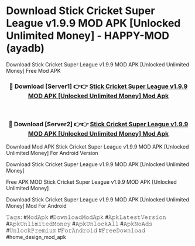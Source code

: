 # Download Stick Cricket Super League v1.9.9 MOD APK [Unlocked Unlimited Money] - HAPPY-MOD (ayadb)
Download Stick Cricket Super League v1.9.9 MOD APK [Unlocked Unlimited Money] Free Mod APK

<div align="center">
<h3>🔴 Download [Server1] 👉👉 <a href="https://apkcomod.com?title=Stick_Cricket_Super_League_v1.9.9_MOD_APK_[Unlocked_Unlimited_Money]">Stick Cricket Super League v1.9.9 MOD APK [Unlocked Unlimited Money] Mod Apk</a></h3><br>

<h3>🔴 Download [Server2] 👉👉 <a href="https://apkcomod.com?title=Stick_Cricket_Super_League_v1.9.9_MOD_APK_[Unlocked_Unlimited_Money]">Stick Cricket Super League v1.9.9 MOD APK [Unlocked Unlimited Money] Mod Apk</a></h3>
</div>


Download Mod APK Stick Cricket Super League v1.9.9 MOD APK [Unlocked Unlimited Money] For Android Version

Download Stick Cricket Super League v1.9.9 MOD APK [Unlocked Unlimited Money] 

Free APK MOD Stick Cricket Super League v1.9.9 MOD APK [Unlocked Unlimited Money] 

Download Stick Cricket Super League v1.9.9 MOD APK [Unlocked Unlimited Money] Mod For Android

𝚃𝚊𝚐𝚜: #𝙼𝚘𝚍𝙰𝚙𝚔 #𝙳𝚘𝚠𝚗𝚕𝚘𝚊𝚍𝙼𝚘𝚍𝙰𝚙𝚔 #𝙰𝚙𝚔𝙻𝚊𝚝𝚎𝚜𝚝𝚅𝚎𝚛𝚜𝚒𝚘𝚗 #𝙰𝚙𝚔𝚄𝚗𝚕𝚒𝚖𝚒𝚝𝚎𝚍𝙼𝚘𝚗𝚎𝚢 #𝙰𝚙𝚔𝚄𝚗𝚕𝚘𝚌𝚔𝙰𝚕𝚕 #𝙰𝚙𝚔𝙽𝚘𝙰𝚍𝚜 #𝚄𝚗𝚕𝚘𝚌𝚔𝙿𝚛𝚎𝚖𝚒𝚞𝚖 #𝙵𝚘𝚛𝙰𝚗𝚍𝚛𝚘𝚒𝚍 #𝙵𝚛𝚎𝚎𝙳𝚘𝚠𝚗𝚕𝚘𝚊𝚍 #home_design_mod_apk